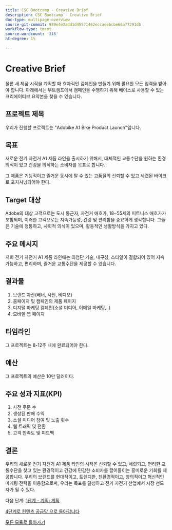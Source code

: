 ```yaml
---
title: CSC Bootcamp - Creative Brief
description: CSC Bootcamp - Creative Brief
doc-type: multipage-overview
source-git-commit: 989e4e2add1d45571462eccaeebcbe66a77291db
workflow-type: tm+mt
source-wordcount: '318'
ht-degree: 1%

---
```


# Creative Brief

물론 새 제품 시작을 계획할 때 효과적인 캠페인을 만들기 위해 필요한 모든 입력을 받아야 합니다. 아래에서는 부트캠프에서 캠페인을 수행하기 위해 베이스로 사용할 수 있는 크리에이티브 요약본을 찾을 수 있습니다.

## 프로젝트 제목

우리가 진행할 프로젝트는 &quot;Adobike A1 Bike Product Launch&quot;입니다.

## 목표

새로운 전기 자전거 A1 제품 라인을 출시하기 위해서, 대체적인 교통수단을 원하는 환경의식이 있고 건강을 의식하는 소비자를 목표로 합니다.

그 제품은 기능적이고 즐거운 동시에 탈 수 있는 고품질의 신뢰할 수 있고 세련된 바이크로 포지셔닝되어야 한다.

## Target 대상

Adobe의 대상 고객으로는 도시 통근자, 자전거 애호가, 18~55세의 피트니스 애호가가 포함되며, 이러한 고객으로는 지속가능성, 건강 및 편리함을 중요하게 생각합니다. 그들은 기술에 정통하고, 사회적 의식이 있으며, 활동적인 생활방식을 가지고 있다.

## 주요 메시지

저희 전기 자전거 A1 제품 라인에는 최첨단 기술, 내구성, 스타일이 결합되어 있어 지속가능하고, 편리하며, 즐거운 교통수단을 제공할 수 있습니다.

## 결과물

1. 브랜드 자산(배너, 사진, 비디오)
1. 홈페이지 및 캠페인의 제품 페이지
1. 디지털 마케팅 캠페인(소셜 미디어, 이메일 마케팅,..)
1. 모바일 앱 페이지

## 타임라인

그 프로젝트는 8-12주 내에 완료되어야 한다.

## 예산

그 프로젝트의 예산은 10만 달러이다.

## 주요 성과 지표(KPI)

1. 사전 주문 수
1. 생성된 판매 수익
1. 소셜 미디어 참여 및 노출 횟수
1. 웹 트래픽 및 전환
1. 고객 만족도 및 피드백

## 결론

우리의 새로운 전기 자전거 A1 제품 라인의 시작은 신뢰할 수 있고, 세련되고, 편리한 교통수단을 찾고 있는 환경적이고 건강에 민감한 소비자를 끌어들이는 흥미로운 기회를 제공합니다. 우리의 브랜드를 현대적이고, 트렌디한, 친환경적이고, 창의적이고 혁신적인 마케팅 전략을 이용함으로써, 우리는 목표를 달성하고 전기 자전거 산업에서 시장 선도자가 될 수 있다.


다음 단계: [1단계 - 계획: 계획](./phases/planning/planning.md)

[4단계로 컨텐츠 공급망 으로 돌아갑니다](./csc-in-4-phases.md)

[모든 모듈로 돌아가기](./overview.md)
